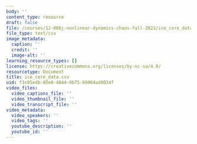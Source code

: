 ```yaml
---
body: ''
content_type: resource
draft: false
file: /courses/12-006j-nonlinear-dynamics-chaos-fall-2022/ice_core_data.csv
file_type: text/csv
image_metadata:
  caption: ''
  credit: ''
  image-alt: ''
learning_resource_types: []
license: https://creativecommons.org/licenses/by-nc-sa/4.0/
resourcetype: Document
title: ice_core_data.csv
uid: f3c05edb-85e8-4844-9b75-89064ad9034f
video_files:
  video_captions_file: ''
  video_thumbnail_file: ''
  video_transcript_file: ''
video_metadata:
  video_speakers: ''
  video_tags: ''
  youtube_description: ''
  youtube_id: ''
---
```

